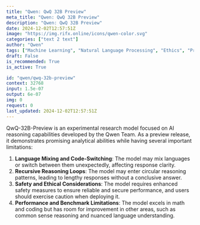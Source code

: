 ```yaml
---
title: "Qwen: QwQ 32B Preview"
meta_title: "Qwen: QwQ 32B Preview"
description: "Qwen: QwQ 32B Preview"
date: 2024-12-02T12:57:51Z
image: "https://img.rifx.online/icons/qwen-color.svg"
categories: ["text 2 text"]
author: "Qwen"
tags: ["Machine Learning", "Natural Language Processing", "Ethics", "Programming/Scripting"]
draft: False
is_recommended: True
is_active: True

id: "qwen/qwq-32b-preview"
context: 32768
input: 1.5e-07
output: 6e-07
img: 0
request: 0
last_updated: 2024-12-02T12:57:51Z
---
```


QwQ-32B-Preview is an experimental research model focused on AI reasoning capabilities developed by the Qwen Team. As a preview release, it demonstrates promising analytical abilities while having several important limitations:

1. **Language Mixing and Code-Switching**: The model may mix languages or switch between them unexpectedly, affecting response clarity.
2. **Recursive Reasoning Loops**: The model may enter circular reasoning patterns, leading to lengthy responses without a conclusive answer.
3. **Safety and Ethical Considerations**: The model requires enhanced safety measures to ensure reliable and secure performance, and users should exercise caution when deploying it.
4. **Performance and Benchmark Limitations**: The model excels in math and coding but has room for improvement in other areas, such as common sense reasoning and nuanced language understanding.



